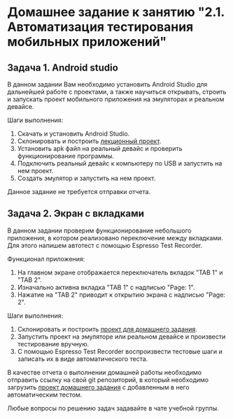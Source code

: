 # Домашнее задание к занятию "2.1. Автоматизация тестирования мобильных приложений"

## Задача 1. Android studio
В данном задании Вам необходимо установить Android Studio для дальнейшей работе с проектами, а также научиться открывать, строить и запускать проект мобильного приложения на эмуляторах и реальном девайсе.

Шаги выполнения:
1. Скачать и установить Android Studio.
2. Склонировать и построить [лекционный проект](lesson_sample_app). 
3. Установить apk файл на реальный девайс и проверить функционирование программы.
4. Подключить реальный девайс к компьютеру по USB и запустить на нем проект.
5. Создать эмулятор и запустить на нем проект.

Данное задание не требуется отправки отчета.

## Задача 2. Экран с вкладками
В данном задании проверим функционирование небольшого приложения, в котором реализовано переключение между вкладками. Для этого напишем автотест с помощью Espresso Test Recorder.

Функционал приложения:
1. На главном экране отображается переключатель вкладок "TAB 1" и "TAB 2".
2. Изначально активна вкладка "TAB 1" с надписью "Page: 1".
3. Нажатие на "TAB 2" приводит к открытию экрана с надписью "Page: 2".

Шаги выполнения:
1. Склонировать и построить [проект для домашнего задания](hw_app). 
2. Запустить проект на эмуляторе или реальном девайсе и произвести тестирование вручную.
3. С помощью Espresso Test Recorder воспроизвести тестовые шаги и записать их в виде автоматического теста.

В качестве отчета о выполнении домашней работы необходимо отправить ссылку на свой git репозиторий, в который необходимо загрузить [проект домашнего задания](hw_app) c добавленным в него автоматическим тестом.

Любые вопросы по решению задач задавайте в чате учебной группы.